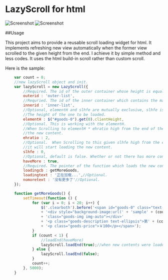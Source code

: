 # LazyScroll for html
![Screenshot](https://github.com/zgc2537/zGenius/blob/master/sample-index1.png)
![Screenshot](https://github.com/zgc2537/zGenius/blob/master/sample-index2.png)

##Usage

This project aims to provide a reusable scroll loading widget for html. It implements refreshing new view automatically when the former view scrolled to the given height from the end. I achieve it by simple method and less codes. It uses the html build-in scroll rather than custom scroll.

Here is the sample:
```javascript
    var count = 0;
    //new lazyScroll object and init.
    var lazyScroll = new LazyScroll({
        //Required. The id of the outer container whose height is equal to the visible region or less than it.
        outerid : 'outer-list',
        //Requried. The id of the inner container which contains the main content.
        innerid : 'inner-list',
        //Optional, elementH and slhfe are mutually exclusive, slhfe is defalut.
        //The height of the one to be loaded.
        elementH : $("#goods-0").get(0).clientHeight,
        //Optional. This is working with the elementH.
        //When Scrolling to elementH * ehratio high from the end of the former view, it will start loading
        //the new content.
        ehratio : 2,
        //Optional.  When Scrolling to this given slhfe high from the end of the former view,
        //it will start loading the new content.
        slhfe : 0,
        //Optional, default is false. Whether or not there has more contents.
        haveMore : true,
        //Required. The pointer of the function which loads the new contents.
        loadingcb : getMoreGoods,
        loadingtext : '正在加载...',//Optional.
        nomoretext : '没有更多了'//Optional.
    });

    function getMoreGoods() {
        setTimeout(function () {
            for (var i = 0; i < 20; i++) {
                $('.clearboth').before('<span id="goods-0" class="text-left goods-occupy goods-occupy-normal">'
                + '<div style="background-image:url(' + 'sample' + (count + 2) + '.png' + ')"'
                + 'class="goods-img img-auto"></div>'
                + '<p class="goods-description text-ellipsis">第' + (count + 1) + '次加载图片</p>'
                + '<p class="goods-price">￥100</p></span>');
            }
            if (count < 1) {
                //loadEnd(haveMore)
                lazyScroll.loadEnd(true);//when new contents were loaded, notice changing.
            } else {
                lazyScroll.loadEnd(false);
            }
            count++;
        }, 5000);
    }
```
